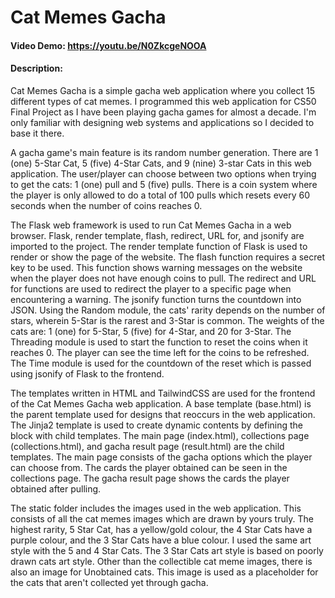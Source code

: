 # Cat Memes Gacha
#### Video Demo: https://youtu.be/N0ZkcgeNOOA
#### Description:
Cat Memes Gacha is a simple gacha web application where you collect 15 different types of cat memes. I programmed this web application for CS50 Final Project as I have been playing gacha games for almost a decade. I'm only familiar with designing web systems and applications so I decided to base it there. 

A gacha game's main feature is its random number generation. There are 1 (one) 5-Star Cat, 5 (five) 4-Star Cats, and 9 (nine) 3-star Cats in this web application. The user/player can choose between two options when trying to get the cats: 1 (one) pull and 5 (five) pulls. There is a coin system where the player is only allowed to do a total of 100 pulls which resets every 60 seconds when the number of coins reaches 0.

The Flask web framework is used to run Cat Memes Gacha in a web browser. Flask, render template, flash, redirect, URL for, and jsonify are imported to the project. The render template function of Flask is used to render or show the page of the website. The flash function requires a secret key to be used. This function shows warning messages on the website when the player does not have enough coins to pull. The redirect and URL for functions are used to redirect the player to a specific page when encountering a warning. The jsonify function turns the countdown into JSON. Using the Random module, the cats' rarity depends on the number of stars, wherein 5-Star is the rarest and 3-Star is common. The weights of the cats are: 1 (one) for 5-Star, 5 (five) for 4-Star, and 20 for 3-Star. The Threading module is used to start the function to reset the coins when it reaches 0. The player can see the time left for the coins to be refreshed. The Time module is used for the countdown of the reset which is passed using jsonify of Flask to the frontend.

The templates written in HTML and TailwindCSS are used for the frontend of the Cat Memes Gacha web application. A base template (base.html) is the parent template used for designs that reoccurs in the web application. The Jinja2 template is used to create dynamic contents by defining the block with child templates. The main page (index.html), collections page (collections.html), and gacha result page (result.html) are the child templates. The main page consists of the gacha options which the player can choose from. The cards the player obtained can be seen in the collections page. The gacha result page shows the cards the player obtained after pulling.

The static folder includes the images used in the web application. This consists of all the cat memes images which are drawn by yours truly. The highest rarity, 5 Star Cat, has a yellow/gold colour, the 4 Star Cats have a purple colour, and the 3 Star Cats have a blue colour. I used the same art style with the 5 and 4 Star Cats. The 3 Star Cats art style is based on poorly drawn cats art style. Other than the collectible cat meme images, there is also an image for Unobtained cats. This image is used as a placeholder for the cats that aren't collected yet through gacha.
